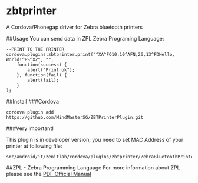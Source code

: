 # zbtprinter
A Cordova/Phonegap driver for Zebra bluetooth printers

##Usage
You can send data in ZPL Zebra Programing Language:

```
--PRINT TO THE PRINTER
cordova.plugins.zbtprinter.print("^XA^FO10,10^AFN,26,13^FDHello, World!^FS^XZ", "",
    function(success) { 
        alert("Print ok"); 
    }, function(fail) { 
        alert(fail); 
    }
);
```

##Install
###Cordova

```
cordova plugin add https://github.com/MindMasterSG/ZBTPrinterPlugin.git
```

###Very important!

This plugin is in developer version, you need to set MAC Address of your printer at following file:

```
src/android/it/zenitlab/cordova/plugins/zbtprinter/ZebraBluetoothPrinter.java
```

##ZPL - Zebra Programming Language
For more information about ZPL please see the  [PDF Official Manual](https://support.zebra.com/cpws/docs/zpl/zpl_manual.pdf)
